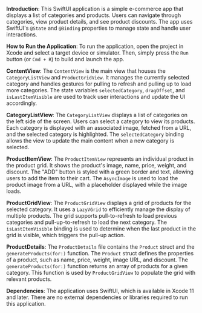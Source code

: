 
**Introduction**:
This SwiftUI application is a simple e-commerce app that displays a list of categories and products. 
Users can navigate through categories, view product details, and see product discounts. 
The app uses SwiftUI's `@State` and `@Binding` properties to manage state and handle user interactions.

**How to Run the Application**:
To run the application, open the project in Xcode and select a target device or simulator. 
Then, simply press the `Run` button (or `Cmd + R`) to build and launch the app.

**ContentView**:
The `ContentView` is the main view that houses the `CategoryListView` and `ProductGridView`. 
It manages the currently selected category and handles gestures for pulling to refresh and pulling up to load more categories. 
The state variables `selectedCategory`, `dragOffset`, and `isLastItemVisible` are used to track user interactions and update the UI accordingly.

**CategoryListView**:
The `CategoryListView` displays a list of categories on the left side of the screen. Users can select a category to view its products. 
Each category is displayed with an associated image, fetched from a URL, and the selected category is highlighted. 
The `selectedCategory` binding allows the view to update the main content when a new category is selected.

**ProductItemView**:
The `ProductItemView` represents an individual product in the product grid. It shows the product's image, name, price, weight, and discount. 
The "ADD" button is styled with a green border and text, allowing users to add the item to their cart. 
The `AsyncImage` is used to load the product image from a URL, with a placeholder displayed while the image loads.

**ProductGridView**:
The `ProductGridView` displays a grid of products for the selected category. 
It uses a `LazyVGrid` to efficiently manage the display of multiple products. 
The grid supports pull-to-refresh to load previous categories and pull-up-to-refresh to load the next category. 
The `isLastItemVisible` binding is used to determine when the last product in the grid is visible, which triggers the pull-up action.

**ProductDetails**:
The `ProductDetails` file contains the `Product` struct and the `generateProducts(for:)` function. 
The `Product` struct defines the properties of a product, such as name, price, weight, image URL, and discount. 
The `generateProducts(for:)` function returns an array of products for a given category. This function is used by `ProductGridView` to populate the grid with relevant products.

**Dependencies**:
The application uses SwiftUI, which is available in Xcode 11 and later. There are no external dependencies or libraries required to run this application.
